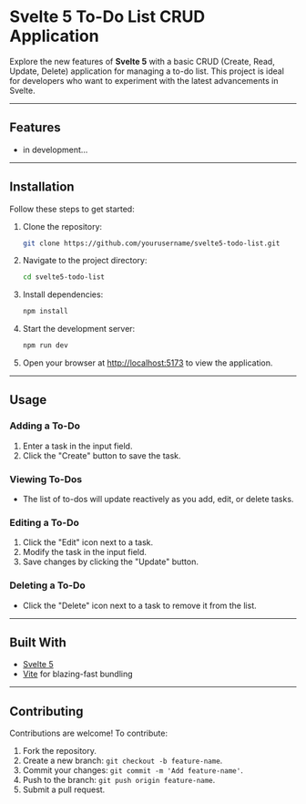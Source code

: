 # Svelte 5 To-Do List CRUD Application

Explore the new features of **Svelte 5** with a basic CRUD (Create, Read, Update, Delete) application for managing a to-do list. This project is ideal for developers who want to experiment with the latest advancements in Svelte.

---

## Features

- in development...

---

## Installation

Follow these steps to get started:

1. Clone the repository:
   ```bash
   git clone https://github.com/yourusername/svelte5-todo-list.git
   ```

2. Navigate to the project directory:
   ```bash
   cd svelte5-todo-list
   ```

3. Install dependencies:
   ```bash
   npm install
   ```

4. Start the development server:
   ```bash
   npm run dev
   ```

5. Open your browser at [http://localhost:5173](http://localhost:5173) to view the application.

---

## Usage

### Adding a To-Do
1. Enter a task in the input field.
2. Click the "Create" button to save the task.

### Viewing To-Dos
- The list of to-dos will update reactively as you add, edit, or delete tasks.

### Editing a To-Do
1. Click the "Edit" icon next to a task.
2. Modify the task in the input field.
3. Save changes by clicking the "Update" button.

### Deleting a To-Do
- Click the "Delete" icon next to a task to remove it from the list.

---

## Built With

- [Svelte 5](https://svelte.dev/)
- [Vite](https://vitejs.dev/) for blazing-fast bundling

---

## Contributing

Contributions are welcome! To contribute:
1. Fork the repository.
2. Create a new branch: `git checkout -b feature-name`.
3. Commit your changes: `git commit -m 'Add feature-name'`.
4. Push to the branch: `git push origin feature-name`.
5. Submit a pull request.



